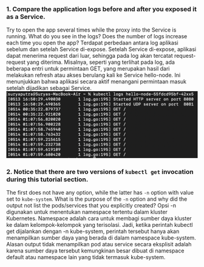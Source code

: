### 1. Compare the application logs before and after you exposed it as a Service.
Try to open the app several times while the proxy into the Service is running.
What do you see in the logs? Does the number of logs increase each time you open the app?
Terdapat perbedaan antara log aplikasi sebelum dan setelah Service di-expose. Setelah Service di-expose, aplikasi dapat menerima request dari luar, sehingga pada log akan tercatat request-request yang diterima. Misalnya, seperti yang terlihat pada log, ada beberapa entri untuk permintaan GET, yang merupakan hasil dari melakukan refresh atau akses berulang kali ke Service hello-node. Ini menunjukkan bahwa aplikasi secara aktif menangani permintaan masuk setelah dijadikan sebagai Service.
![alt text](image.png)


### 2. Notice that there are two versions of `kubectl get` invocation during this tutorial section.
The first does not have any option, while the latter has `-n` option with value set to `kube-system`.
What is the purpose of the `-n` option and why did the output not list the pods/services that you
explicitly created?
Opsi -n digunakan untuk menentukan namespace tertentu dalam kluster Kubernetes. Namespace adalah cara untuk membagi sumber daya kluster ke dalam kelompok-kelompok yang terisolasi. Jadi, ketika perintah kubectl get dijalankan dengan -n kube-system, perintah tersebut hanya akan menampilkan sumber daya yang berada di dalam namespace kube-system. Alasan output tidak menampilkan pod atau service secara eksplisit adalah karena sumber daya tersebut kemungkinan besar dibuat di namespace default atau namespace lain yang tidak termasuk kube-system.

